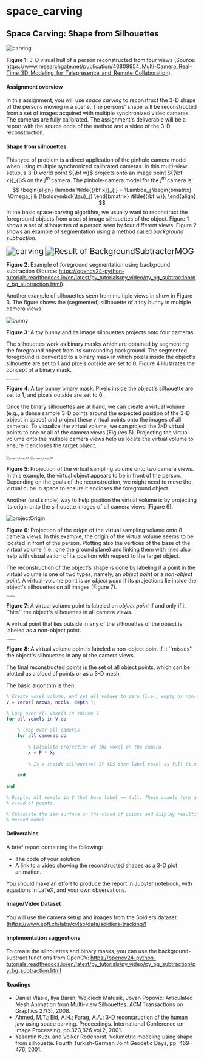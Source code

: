 # space_carving

## Space Carving: Shape from Silhouettes

![carving](https://www.researchgate.net/profile/Bruno-Raffin/publication/40809954/figure/fig10/AS:325729033179155@1454671261615/Visual-hull-of-a-person-with-4-views_W640.jpg)

**Figure 1**: 3-D visual hull of a person reconstructed from four views (Source: https://www.researchgate.net/publication/40809954_Multi-Camera_Real-Time_3D_Modeling_for_Telepresence_and_Remote_Collaboration).

#### Assignment overview

In this assignment, you will use *space carving* to reconstruct the 3-D shape of the persons moving in a scene. The persons' shape will be reconstructed from a set of images acquired with multiple synchronized video cameras. The cameras are fully calibrated. The assignment's deliverable will be a report with the source code of the method and a video of the 3-D reconstruction. 

#### Shape from silhouettes

This type of problem is a direct application of the pinhole camera model when using multiple synchronized calibrated cameras. In this multi-view setup, a 3-D world point ${\bf w}$ projects onto an image point ${{\bf x}}_{j}$ on the $j^{th}$ camera. The pinhole-camera model for the  $j^{th}$ camera is: 
$$
\begin{align}
    \lambda \tilde{{\bf x}}_{j} = 
    \Lambda_j
    \begin{bmatrix}
        \Omega_j & {\boldsymbol{\tau}_j}
    \end{bmatrix} \tilde{{\bf w}}. 
\end{align}
$$
In the basic space-carving algorithm, we usually want to reconstruct the foreground objects from a set of image silhouettes of the object. Figure 1 shows a set of silhouettes of a person seen by four different views. Figure 2 shows an example of segmentation using a method called *background subtraction*. 

<img src="https://opencv24-python-tutorials.readthedocs.io/en/latest/_images/resframe.jpg" alt="carving" style="zoom:150%;" />

<img src="https://opencv24-python-tutorials.readthedocs.io/en/latest/_images/resmog.jpg" alt="Result of BackgroundSubtractorMOG" style="zoom:150%;" />

**Figure 2**: Example of foreground segmentation using background subtraction (Source: https://opencv24-python-tutorials.readthedocs.io/en/latest/py_tutorials/py_video/py_bg_subtraction/py_bg_subtraction.html).

Another example of silhouettes seen from multiple views in show in Figure 3. The figure shows the (segmented) sillhouette of a toy bunny in multiple camera views. 

![bunny](bunny.png)

**Figure 3**: A toy bunny and its image silhouettes projects onto four cameras. 

The silhouettes work as binary masks which are obtained by segmenting the foreground object from its surrounding background.  The segmented foreground is converted to a binary mask in which pixels inside the object's silhouette are set to 1 and pixels outside are set to 0. Figure 4 illustrates the concept of a binary mask.

<img src="bunnyBinaryMask.png" alt="bunnyBinaryMask" style="zoom: 25%;" />

**Figure 4**: A toy bunny binary mask. Pixels inside the object's silhouette are set to 1, and pixels outside are set to 0.

Once the binary silhouettes are at hand, we can create a virtual volume (e.g., a dense sample 3-D points around the expected position of the 3-D object in space) and project these virtual points onto the images of all cameras. To visualize the virtual volume, we can project the 3-D virtual points to one or all of the camera views (Figures 5). Projecting the virtual volume onto the multiple camera views help us locate the virtual volume to ensure it encloses the target object. 

<img src="project_loop_01.png" alt="project_loop_01" style="zoom:50%;" />

<img src="project_loop_02.png" alt="project_loop_02" style="zoom:50%;" />

**Figure 5**: Projection of the virtual sampling volume onto two camera views. In this example, the virtual object appears to be in front of the person. Depending on the goals of the reconstruction, we might need to move the virtual cube in space to ensure it encloses the foreground object.  

Another (and simple) way to help position the virtual volume is by projecting its origin onto the silhouette images of all camera views (Figure 6). 

![projectOrigin](projectOrigin.png)

**Figure 6**: Projection of the origin of the virtual sampling volume onto 8 camera views. In this example, the origin of the virtual volume seems to be located in front of the person. Plotting also the vertices of the base of the virtual volume (i.e., one the ground plane) and linking them with lines also help with visualization of its position with respect to the target object. 

The reconstruction of the object's shape is done by labeling if a point in the virtual volume is one of two types, namely, an *object point* or a *non-object point*. A virtual-volume point is an *object point* if its projections lie inside the object's silhouettes on all images (Figure 7).

<img src="insidePoint.png" alt="insidePoint" style="zoom: 25%;" />

**Figure 7**: A virtual volume point is labeled an *object point* if and only if it ``hits'' the object's silhouettes in all camera views. 

A virtual point that lies outside in any of the silhouettes of the object is labeled as a non-object point.



<img src="outsidePoint.png" alt="outsidePoint" style="zoom:25%;" />

**Figure 8**: A virtual volume point is labeled a non-object point if it ``misses'' the object's silhouettes in any of the camera views. 

The final reconstructed points is the set of all object points, which can be plotted as a cloud of points or as a 3-D mesh. 

The basic algorithm is then: 

```matlab
% Create voxel volume, and set all values to zero (i.e., empty or non-object point)
V = zeros( nrows, ncols, depth ); 

% Loop over all voxels in volume V
for all voxels in V do
    
    % loop over all cameras
    for all cameras do
       
        % Calculate projection of the voxel on the camera
        x = P * X;
        
        % Is x inside silhouette? If YES then label voxel as full (i.e., object point). 
        
    end
    
end

% Display all voxels in V that have label == full. These voxels form a
% cloud of points. 

% Calculate the iso-surface on the cloud of points and display resulting
% meshed model. 
```



#### Deliverables

A brief report containing the following: 

- The code of your solution 
- A link to a video showing the reconstructed shapes as a 3-D plot animation. 

You should make an effort to produce the report in Jupyter notebook, with equations in LaTeX, and your own observations. 



#### Image/Video Dataset

You will use the camera setup and images from the Soldiers dataset (https://www.epfl.ch/labs/cvlab/data/soldiers-tracking/) 

#### Implementation suggestions

To create the silhouettes and binary masks, you can use the background-subtract functions from OpenCV: https://opencv24-python-tutorials.readthedocs.io/en/latest/py_tutorials/py_video/py_bg_subtraction/py_bg_subtraction.html



#### Readings

- Daniel Vlasic, Ilya Baran, Wojciech Matusik, Jovan Popovic: Articulated Mesh Animation from Multi-view Silhouettes. ACM Transactions on Graphics 27(3), 2008. 
- Ahmed, M.T.; Eid, A.H.; Farag, A.A.: 3-D reconstruction of the human jaw using space carving. Proceedings. International Conference on Image Processing, pp.323,326 vol.2, 2001. 
- Yasemin Kuzu and Volker Rodehorst. Volumetric modeling using shape from silhouette. Fourth Turkish-German Joint Geodetic Days, pp. 469–476, 2001. 

#### 
